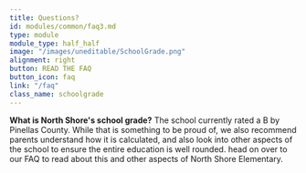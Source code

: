 ```yaml
---
title: Questions?
id: modules/common/faq3.md
type: module
module_type: half_half
image: "/images/uneditable/SchoolGrade.png"
alignment: right
button: READ THE FAQ
button_icon: faq
link: "/faq"
class_name: schoolgrade
---
```

<p><strong>What is North Shore's school grade?</strong> The school currently rated a B by Pinellas County. While that is something to be proud of, we also recommend parents understand how it is calculated, and also look into other aspects of the school to ensure the entire education is well rounded. head on over to our FAQ to read about this and other aspects of North Shore Elementary.</p>